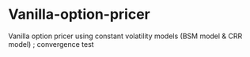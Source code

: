 # Vanilla-option-pricer
Vanilla option pricer using constant volatility models (BSM model &amp; CRR model) ; convergence test
